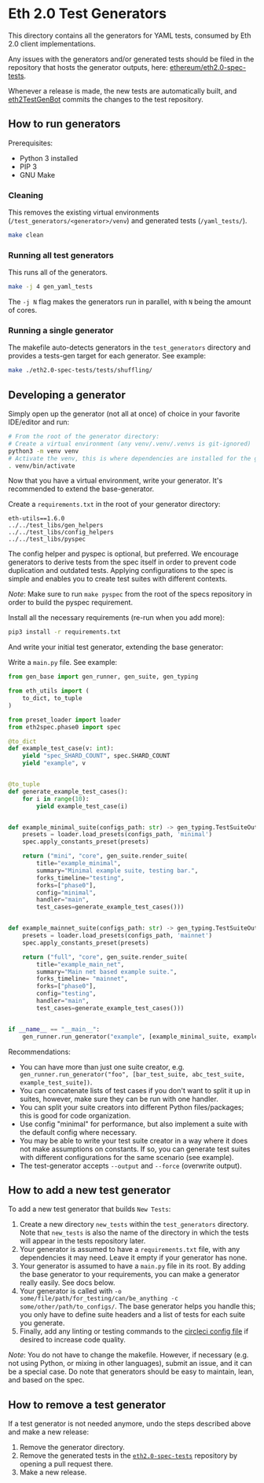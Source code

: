 # Eth 2.0 Test Generators

This directory contains all the generators for YAML tests, consumed by Eth 2.0 client implementations.

Any issues with the generators and/or generated tests should be filed in the repository that hosts the generator outputs, here: [ethereum/eth2.0-spec-tests](https://github.com/ethereum/eth2.0-spec-tests).

Whenever a release is made, the new tests are automatically built, and
[eth2TestGenBot](https://github.com/eth2TestGenBot) commits the changes to the test repository.

## How to run generators

Prerequisites:
- Python 3 installed
- PIP 3
- GNU Make

### Cleaning

This removes the existing virtual environments (`/test_generators/<generator>/venv`) and generated tests (`/yaml_tests/`).

```bash
make clean 
```

### Running all test generators

This runs all of the generators.

```bash
make -j 4 gen_yaml_tests
```

The `-j N` flag makes the generators run in parallel, with `N` being the amount of cores.


### Running a single generator

The makefile auto-detects generators in the `test_generators` directory and provides a tests-gen target for each generator. See example:

```bash
make ./eth2.0-spec-tests/tests/shuffling/
```

## Developing a generator

Simply open up the generator (not all at once) of choice in your favorite IDE/editor and run:

```bash
# From the root of the generator directory:
# Create a virtual environment (any venv/.venv/.venvs is git-ignored)
python3 -m venv venv
# Activate the venv, this is where dependencies are installed for the generator
. venv/bin/activate
```

Now that you have a virtual environment, write your generator.
It's recommended to extend the base-generator.

Create a `requirements.txt` in the root of your generator directory:
```
eth-utils==1.6.0
../../test_libs/gen_helpers
../../test_libs/config_helpers
../../test_libs/pyspec
```
The config helper and pyspec is optional, but preferred. We encourage generators to derive tests from the spec itself in order to prevent code duplication and outdated tests.
Applying configurations to the spec is simple and enables you to create test suites with different contexts.

*Note*: Make sure to run `make pyspec` from the root of the specs repository in order to build the pyspec requirement.

Install all the necessary requirements (re-run when you add more):
```bash
pip3 install -r requirements.txt
```

And write your initial test generator, extending the base generator:

Write a `main.py` file. See example:

```python
from gen_base import gen_runner, gen_suite, gen_typing

from eth_utils import (
    to_dict, to_tuple
)

from preset_loader import loader
from eth2spec.phase0 import spec

@to_dict
def example_test_case(v: int):
    yield "spec_SHARD_COUNT", spec.SHARD_COUNT
    yield "example", v


@to_tuple
def generate_example_test_cases():
    for i in range(10):
        yield example_test_case(i)


def example_minimal_suite(configs_path: str) -> gen_typing.TestSuiteOutput:
    presets = loader.load_presets(configs_path, 'minimal')
    spec.apply_constants_preset(presets)

    return ("mini", "core", gen_suite.render_suite(
        title="example_minimal",
        summary="Minimal example suite, testing bar.",
        forks_timeline="testing",
        forks=["phase0"],
        config="minimal",
        handler="main",
        test_cases=generate_example_test_cases()))


def example_mainnet_suite(configs_path: str) -> gen_typing.TestSuiteOutput:
    presets = loader.load_presets(configs_path, 'mainnet')
    spec.apply_constants_preset(presets)

    return ("full", "core", gen_suite.render_suite(
        title="example_main_net",
        summary="Main net based example suite.",
        forks_timeline= "mainnet",
        forks=["phase0"],
        config="testing",
        handler="main",
        test_cases=generate_example_test_cases()))


if __name__ == "__main__":
    gen_runner.run_generator("example", [example_minimal_suite, example_mainnet_suite])
```

Recommendations:
- You can have more than just one suite creator, e.g. ` gen_runner.run_generator("foo", [bar_test_suite, abc_test_suite, example_test_suite])`.
- You can concatenate lists of test cases if you don't want to split it up in suites, however, make sure they can be run with one handler.
- You can split your suite creators into different Python files/packages; this is good for code organization.
- Use config "minimal" for performance, but also implement a suite with the default config where necessary. 
- You may be able to write your test suite creator in a way where it does not make assumptions on constants.
  If so, you can generate test suites with different configurations for the same scenario (see example). 
- The test-generator accepts `--output` and `--force` (overwrite output).

## How to add a new test generator

To add a new test generator that builds `New Tests`:

1. Create a new directory `new_tests` within the `test_generators` directory.
 Note that `new_tests` is also the name of the directory in which the tests will appear in the tests repository later.
2. Your generator is assumed to have a `requirements.txt` file,
 with any dependencies it may need. Leave it empty if your generator has none.
3. Your generator is assumed to have a `main.py` file in its root.
 By adding the base generator to your requirements, you can make a generator really easily. See docs below.
4. Your generator is called with `-o some/file/path/for_testing/can/be_anything -c some/other/path/to_configs/`.
 The base generator helps you handle this; you only have to define suite headers
 and a list of tests for each suite you generate.
5. Finally, add any linting or testing commands to the
 [circleci config file](https://github.com/ethereum/eth2.0-test-generators/blob/master/.circleci/config.yml)
 if desired to increase code quality.

*Note*: You do not have to change the makefile.
However, if necessary (e.g. not using Python, or mixing in other languages), submit an issue, and it can be a special case.
Do note that generators should be easy to maintain, lean, and based on the spec.


## How to remove a test generator

If a test generator is not needed anymore, undo the steps described above and make a new release:

1. Remove the generator directory.
2. Remove the generated tests in the [`eth2.0-spec-tests`](https://github.com/ethereum/eth2.0-spec-tests) repository by opening a pull request there.
3. Make a new release.
